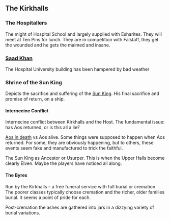 ## The Kirkhalls

### The Hospitallers 
The might of Hospital School and largely supplied with Esharites. They will meet at Ten Pins for lunch. They are in competition with Falstaff, they get the wounded and he gets the maimed and insane.

### [Saad Khan](/p/saad.md)
The Hospital University building has been hampered by bad weather


### Shrine of the Sun King
Depicts the sacrifice and suffering of the [Sun King](/p/the_sun_king.md). His final sacrifice and promise of return, on a ship.


#### Internecine Conflict
Internecine conflict between Kirkhalls and the Host.
The fundamental issue: has Aos returned, or is this all a lie?

[Aos in death](/l/halls_of_aos.md) vs Aos alive. Some things were supposed to happen when Aos returned. For some, they are obviously happening, but to others, these events seem fake and manufactured to trick the faithful.

The Sun King as Ancestor or Usurper. This is when the Upper Halls become clearly Elven. Maybe the players have noticed all along.

#### The Byres
Run by the Kirkhalls – a free funeral service with full burial or cremation. The poorer classes typically choose cremation and the richer, older families burial. It seems a point of pride for each.

Post-cremation the ashes are gathered into jars in a dizzying variety of burial variations.
